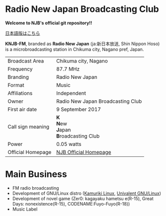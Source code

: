 # Radio New Japan Broadcasting Club

**Welcome to NJB's official git repository!!**

[日本語版はこちら](README_ja.md)

**KNJB-FM**, branded as **Radio New Japan** (ja:新日本放送, Shin Nippon Hoso) is a microbroadcasting station in Chikuma city, Nagano pref, Japan.

|||
|:----|----|
|Broadcast Area|Chikuma city, Nagano|
|Frequency|87.7 MHz|
|Branding|Radio New Japan|
|Format|Music|
|Affiliations|Independent|
|Owner|Radio New Japan Broadcasting Club|
|First air date|9 September 2017|
|Call sign meaning|**K**<br>**N**ew<br>**J**apan<br>**B**roadcasting Club|
|Power|0.05 watts|
|Official Homepage|[NJB Official Homepage](https://njb-fm.github.io)

# Main Business
* FM radio broadcasting
* Development of GNU/Linux distro ([Kamuriki Linux](https://github.com/njb-fm/kamuriki), [Univalent GNU/Linux](https://github.com/njb-fm/univalent))
* Development of novel game (Zer0: kagayaku hametsu e(R-15), Great Days: nonexistence(R-15), CODENAME:Fuyo-Fuyo(R-18))
* Music Label

